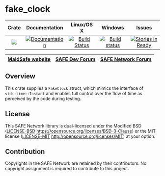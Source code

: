 # fake_clock

|Crate|Documentation|Linux/OS X|Windows|Issues|
|:---:|:-----------:|:--------:|:-----:|:----:|
|[![](http://meritbadge.herokuapp.com/fake_clock)](https://crates.io/crates/fake_clock)|[![Documentation](https://docs.rs/fake_clock/badge.svg)](https://docs.rs/fake_clock)|[![Build Status](https://travis-ci.org/maidsafe/fake_clock.svg?branch=master)](https://travis-ci.org/maidsafe/fake_clock)|[![Build status](https://ci.appveyor.com/api/projects/status/oq5s0j82ykvb52du/branch/master?svg=true)](https://ci.appveyor.com/project/MaidSafe-QA/fake-clock/branch/master)|[![Stories in Ready](https://badge.waffle.io/maidsafe/fake_clock.png?label=ready&title=Ready)](https://waffle.io/maidsafe/fake_clock)|

| [MaidSafe website](https://maidsafe.net) | [SAFE Dev Forum](https://forum.safedev.org) | [SAFE Network Forum](https://safenetforum.org) |
|:----------------------------------------:|:-------------------------------------------:|:----------------------------------------------:|

## Overview

This crate supplies a `FakeClock` struct, which mimics the interface of `std::time::Instant` and enables full control over the flow of time as perceived by the code during testing.

## License

This SAFE Network library is dual-licensed under the Modified BSD ([LICENSE-BSD](LICENSE-BSD) https://opensource.org/licenses/BSD-3-Clause) or the MIT license ([LICENSE-MIT](LICENSE-MIT) http://opensource.org/licenses/MIT) at your option.

## Contribution

Copyrights in the SAFE Network are retained by their contributors. No copyright assignment is required to contribute to this project.
